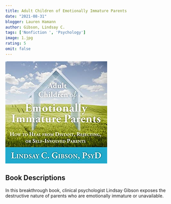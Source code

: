 ```yaml
---
title: Adult Children of Emotionally Immature Parents
date: "2021-08-31"
blogger: Lauren Hamann
author: Gibson, Lindsay C.
tags: ['Nonfiction ', 'Psychology']
image: 1.jpg
rating: 5
omit: false
---
```


![Book Cover](1.jpg)


## Book Descriptions

In this breakthrough book, clinical psychologist Lindsay Gibson exposes the destructive nature of parents who are emotionally immature or unavailable.